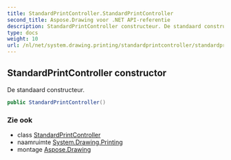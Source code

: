 ```yaml
---
title: StandardPrintController.StandardPrintController
second_title: Aspose.Drawing voor .NET API-referentie
description: StandardPrintController constructeur. De standaard constructeur.
type: docs
weight: 10
url: /nl/net/system.drawing.printing/standardprintcontroller/standardprintcontroller/
---
```

## StandardPrintController constructor

De standaard constructeur.

```csharp
public StandardPrintController()
```

### Zie ook

* class [StandardPrintController](../)
* naamruimte [System.Drawing.Printing](../../standardprintcontroller/)
* montage [Aspose.Drawing](../../../)


